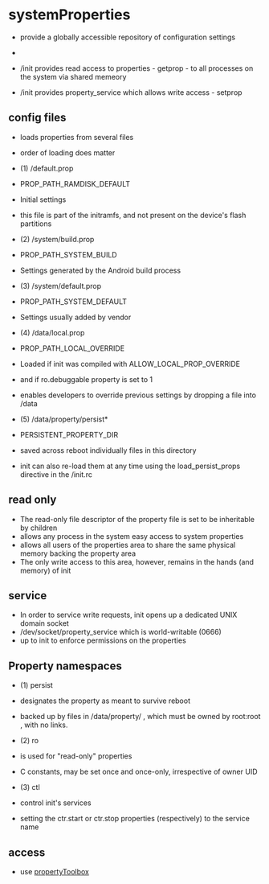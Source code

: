 # systemProperties

* provide a globally accessible repository of configuration settings
* 


* /init provides read access to properties - getprop - to all processes on the system via shared memeory
* /init provides property_service which allows write access - setprop

## config files
* loads properties from several files
* order of loading does matter

* (1) /default.prop 
* PROP_PATH_RAMDISK_DEFAULT
* Initial settings
* this file is part of the initramfs, and not present on the device's flash partitions
 
* (2) /system/build.prop
* PROP_PATH_SYSTEM_BUILD
* Settings generated by the Android build process

* (3) /system/default.prop
* PROP_PATH_SYSTEM_DEFAULT
* Settings usually added by vendor

* (4) /data/local.prop
* PROP_PATH_LOCAL_OVERRIDE
* Loaded if init was compiled with ALLOW_LOCAL_PROP_OVERRIDE
* and if ro.debuggable property is set to 1
* enables developers to override previous settings by dropping a file into /data

* (5) /data/property/persist*
* PERSISTENT_PROPERTY_DIR
* saved across reboot individually files in this directory
* init can also re-load them at any time using the load_persist_props directive in the /init.rc


## read only 
* The read-only file descriptor of the property file is set to be inheritable by children
* allows any process in the system easy access to system properties
* allows all users of the properties area to share the same physical memory backing the property area
* The only write access to this area, however, remains in the hands (and memory) of init

## service
* In order to service write requests, init opens up a dedicated UNIX domain socket
* /dev/socket/property_service which is world-writable (0666)
* up to init to enforce permissions on the properties

## Property namespaces

* (1) persist
* designates the property as meant to survive reboot
* backed up by files in /data/property/ , which must be owned by root:root , with no links.

* (2) ro
* is used for "read-only" properties
* C constants, may be set once and once-only, irrespective of owner UID

* (3) ctl
* control init's services
* setting the ctr.start or ctr.stop properties (respectively) to the service name

## access
* use [propertyToolbox](propertyToolbox.md)



